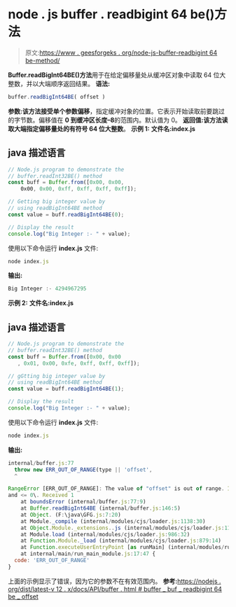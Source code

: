 # node . js buffer . readbigint 64 be()方法

> 原文:[https://www . geesforgeks . org/node-js-buffer-readbigint 64 be-method/](https://www.geeksforgeeks.org/node-js-buffer-readbigint64be-method/)

**Buffer.readBigInt64BE()方法**用于在给定偏移量处从缓冲区对象中读取 64 位大整数，并以大端顺序返回结果。
**语法:**

```js
buffer.readBigInt64BE( offset )
```

**参数:**该方法接受单个参数**偏移**，指定缓冲对象的位置。它表示开始读取前要跳过的字节数。偏移值在 **0 到缓冲区长度–8**的范围内。默认值为 0。
**返回值:**该方法读取大端指定偏移量处的有符号 64 位**大整数**。
**示例 1:** **文件名:index.js**

## java 描述语言

```js
// Node.js program to demonstrate the
// buffer.readInt32BE() method
const buff = Buffer.from([0x00, 0x00,
    0x00, 0x00, 0xff, 0xff, 0xff, 0xff]);

// Getting big integer value by
// using readBigInt64BE method
const value = buff.readBigInt64BE(0);

// Display the result
console.log("Big Integer :- " + value);
```

使用以下命令运行 **index.js** 文件:

```js
node index.js
```

**输出:**

```js
Big Integer :- 4294967295
```

**示例 2:**
**文件名:index.js**

## java 描述语言

```js
// Node.js program to demonstrate the
// buffer.readInt32BE() method
const buff = Buffer.from([0x00, 0x00
   , 0x01, 0x00, 0xfe, 0xff, 0xff, 0xff]);

// gGtting big integer value by
// using readBigInt64BE method
const value = buff.readBigInt64BE(1);

// Display the result
console.log("Big Integer :- " + value);
```

使用以下命令运行 **index.js** 文件:

```js
node index.js
```

**输出:**

```js
internal/buffer.js:77
  throw new ERR_OUT_OF_RANGE(type || 'offset',
  ^

RangeError [ERR_OUT_OF_RANGE]: The value of "offset" is out of range. It must be >= 0 
and <= 0\. Received 1
    at boundsError (internal/buffer.js:77:9)
    at Buffer.readBigInt64BE (internal/buffer.js:146:5)
    at Object. (F:\java\GFG.js:7:20)
    at Module._compile (internal/modules/cjs/loader.js:1138:30)
    at Object.Module._extensions..js (internal/modules/cjs/loader.js:1158:10)
    at Module.load (internal/modules/cjs/loader.js:986:32)
    at Function.Module._load (internal/modules/cjs/loader.js:879:14)
    at Function.executeUserEntryPoint [as runMain] (internal/modules/run_main.js:71:12)
    at internal/main/run_main_module.js:17:47 {
  code: 'ERR_OUT_OF_RANGE'
}
```

上面的示例显示了错误，因为它的参数不在有效范围内。
**参考:**[https://nodejs . org/dist/latest-v 12 . x/docs/API/buffer . html # buffer _ buf _ readbigint 64 be _ offset](https://nodejs.org/dist/latest-v12.x/docs/api/buffer.html#buffer_buf_readbigint64be_offset)